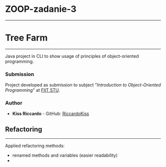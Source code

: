 # ZOOP-zadanie-3
***

# Tree Farm
***
Java project in CLI to show usage of principles of object-oriented programming.

### Submission

Project developed as submission to subject "*Introduction to Object-Oriented Programming*" at [FIIT STU][fiit].

### Author

 - **Kiss Riccardo** - GitHub: [RiccardoKiss][gitRK]

## Refactoring
***

Applied refactoring methods:
 - renamed methods and variables (easier readability)
 -

[fiit]: <https://www.fiit.stuba.sk/>
[gitRK]: <https://github.com/RiccardoKiss>
